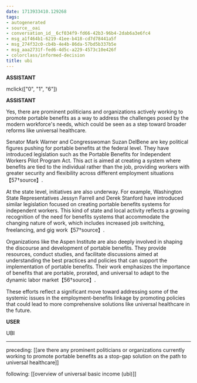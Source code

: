 ```yaml
---
date: 1713933410.129268
tags:
- autogenerated
- source__oai
- conversation_id__6cf034f9-fd66-42b3-96b4-2dab6a3e6fc4
- msg_a1f464b1-6219-41ee-b418-cd7d78441a5f
- msg_274f32c0-cb4b-4e4b-86da-57bd5b337b5e
- msg_aaa2731f-fed6-4d5c-a229-4573c10e426f
- colorclass/informed-decision
title: ubi
---
```


**ASSISTANT**

mclick(["0", "1", "6"])


**ASSISTANT**

Yes, there are prominent politicians and organizations actively working to promote portable benefits as a way to address the challenges posed by the modern workforce's needs, which could be seen as a step toward broader reforms like universal healthcare.

Senator Mark Warner and Congresswoman Suzan DelBene are key political figures pushing for portable benefits at the federal level. They have introduced legislation such as the Portable Benefits for Independent Workers Pilot Program Act. This act is aimed at creating a system where benefits are tied to the individual rather than the job, providing workers with greater security and flexibility across different employment situations【57†source】.

At the state level, initiatives are also underway. For example, Washington State Representatives Jessyn Farrell and Derek Stanford have introduced similar legislation focused on creating portable benefits systems for independent workers. This kind of state and local activity reflects a growing recognition of the need for benefits systems that accommodate the changing nature of work, which includes increased job switching, freelancing, and gig work【57†source】.

Organizations like the Aspen Institute are also deeply involved in shaping the discourse and development of portable benefits. They provide resources, conduct studies, and facilitate discussions aimed at understanding the best practices and policies that can support the implementation of portable benefits. Their work emphasizes the importance of benefits that are portable, prorated, and universal to adapt to the dynamic labor market【56†source】.

These efforts reflect a significant move toward addressing some of the systemic issues in the employment-benefits linkage by promoting policies that could lead to more comprehensive solutions like universal healthcare in the future.


**USER**

UBI


---

preceding: [[are there any prominent politicians or organizations currently working to promote portable benefits as a stop-gap solution on the path to universal healthcare]]  


following: [[overview of universal basic income (ubi)]]